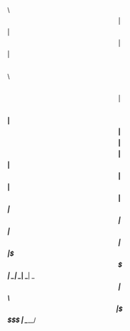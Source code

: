 $$\   $$\                     
$$ |  $$ |                    
$$ |  $$ | $$$$$$\  $$\   $$\ 
$$$$$$$$ |$$  __$$\ $$ |  $$ |
$$  __$$ |$$$$$$$$ |$$ |  $$ |
$$ |  $$ |$$   ____|$$ |  $$ |
$$ |  $$ |\$$$$$$$\ \$$$$$$$ |
\__|  \__| \_______| \____$$ |
                    $$\   $$ |
                    \$$$$$$  |
                     \______/ 

